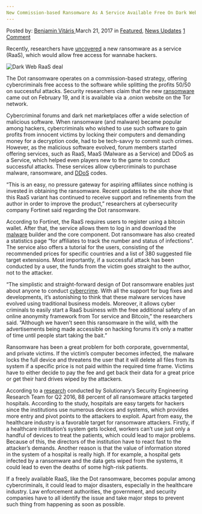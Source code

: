```yaml
---
New Commission-based Ransomware As A Service Available Free On Dark Web
---
```

<article class="post-listing post-18728 post type-post status-publish format-standard has-post-thumbnail hentry 
 tag-commissionbased tag-dark tag-free tag-ransomware tag-web">
<div class="post-inner">
<span>Posted by: <a href="https://www.deepdotweb.com/author/benjaminvi/" title="">Benjamin Vitáris </a></span>
<span>March 21, 2017</span>
<span>in <a href="https://www.deepdotweb.com/category/deepdot-news/" rel="category tag">Featured</a>, <a href="https://www.deepdotweb.com/category/news-updates/" rel="category tag">News Updates</a></span>
<span><a href="https://www.deepdotweb.com/2017/03/21/new-commission-based-ransomware-service-available-free-dark-web/#comments">1 Comment</a></span>


<p>Recently, researchers have <a href="http://www.ibtimes.co.uk/dark-web-deals-this-new-raas-allows-upcoming-cybercriminals-get-ransomware-free-1610141">uncovered</a> a new ransomware as a service (RaaS), which would allow free access for wannabe hackers.</p>
<p><img class="wp-image-18734 aligncenter" src="/imgs/2017/03/dark-web-raas-deal.jpeg" alt="Dark Web RaaS deal" srcset="/imgs/2017/03/dark-web-raas-deal.jpeg 400w, /imgs/2017/03/dark-web-raas-deal-300x200.jpeg 300w" sizes="(max-width: 400px) 100vw, 400px" /></p>
<p>The Dot ransomware operates on a commission-based strategy, offering cybercriminals free access to the software while splitting the profits 50/50 on successful attacks. Security researchers claim that the new <a href="https://www.deepdotweb.com/tag/ransomware/">ransomware</a> came out on February 19, and it is available via a .onion website on the Tor network.</p>
<p>Cybercriminal forums and dark net marketplaces offer a wide selection of malicious software. When ransomware (and malware) became popular among hackers, cybercriminals who wished to use such software to gain profits from innocent victims by locking their computers and demanding money for a decryption code, had to be tech-savvy to commit such crimes. However, as the malicious software evolved, forum members started offering services, such as RaaS, MaaS (Malware as a Service) and DDoS as a Service, which helped even players new to the game to conduct successful attacks. These services allow cybercriminals to purchase malware, ransomware, and <a href="https://www.deepdotweb.com/tag/ddos/">DDoS</a> codes.</p>
<p>&#8220;This is an easy, no pressure gateway for aspiring affiliates since nothing is invested in obtaining the ransomware. Recent updates to the site show that this RaaS variant has continued to receive support and refinements from the author in order to improve the product,” researchers at cybersecurity company Fortinet said regarding the Dot ransomware.</p>
<p>According to Fortinet, the RaaS requires users to register using a bitcoin wallet. After that, the service allows them to log in and download the <a href="https://www.deepdotweb.com/tag/malware/">malware</a> builder and the core component. Dot ransomware has also created a statistics page &#8220;for affiliates to track the number and status of infections&#8221;. The service also offers a tutorial for the users, consisting of the recommended prices for specific countries and a list of 380 suggested file target extensions. Most importantly, if a successful attack has been conducted by a user, the funds from the victim goes straight to the author, not to the attacker.</p>
<p>&#8220;The simplistic and straight-forward design of Dot ransomware enables just about anyone to conduct <a href="https://www.deepdotweb.com/tag/cybercrime/">cybercrime</a>. With all the support for bug fixes and developments, it&#8217;s astonishing to think that these malware services have evolved using traditional business models. Moreover, it allows cyber criminals to easily start a RaaS business with the free additional safety of an online anonymity framework from Tor service and Bitcoin,” the researchers said. &#8220;Although we haven&#8217;t seen this ransomware in the wild, with the advertisements being made accessible on hacking forums it&#8217;s only a matter of time until people start taking the bait.&#8221;</p>
<p>Ransomware has been a great problem for both corporate, governmental, and private victims. If the victim’s computer becomes infected, the malware locks the full device and threatens the user that it will delete all files from its system if a specific price is not paid within the required time frame. Victims have to either decide to pay the fee and get back their data for a great price or get their hard drives wiped by the attackers.</p>
<p>According to a <a href="https://www.deepdotweb.com/2016/08/05/88-ransomware-attacks-target-hospitals/">research</a> conducted by Solutionary’s Security Engineering Research Team for Q2 2016, 88 percent of all ransomware attacks targeted hospitals. According to the study, hospitals are easy targets for hackers since the institutions use numerous devices and systems, which provides more entry and pivot points to the attackers to exploit. Apart from easy, the healthcare industry is a favorable target for ransomware attackers. Firstly, if a healthcare institution’s system gets locked, workers can’t use just only a handful of devices to treat the patients, which could lead to major problems. Because of this, the directors of the institution have to react fast to the attacker’s demands. Another reason is that the value of information stored in the system of a hospital is really high. If for example, a hospital gets infected by a ransomware and the data gets wiped from the systems, it could lead to even the deaths of some high-risk patients.</p>
<p>If a freely available RaaS, like the Dot ransomware, becomes popular among cybercriminals, it could lead to major disasters, especially in the healthcare industry. Law enforcement authorities, the government, and security companies have to all identify the issue and take major steps to prevent such thing from happening as soon as possible.</p>
</div>
<span style="display:none"><a href="https://www.deepdotweb.com/tag/commissionbased/" rel="tag">commissionbased</a> <a href="https://www.deepdotweb.com/tag/dark/" rel="tag">dark</a> <a href="https://www.deepdotweb.com/tag/free/" rel="tag">free</a> <a href="https://www.deepdotweb.com/tag/ransomware/" rel="tag">ransomware</a> <a href="https://www.deepdotweb.com/tag/service/" rel="tag">service</a> <a href="https://www.deepdotweb.com/tag/web/" rel="tag">web</a></span> <span style="display:none" class="updated">2017-03-21<a href="https://www.deepdotweb.com/author/benjaminvi/" title="Posts by Benjamin Vitáris" rel="author">Benjamin Vitáris</a></strong></div>
</div>
</article>

